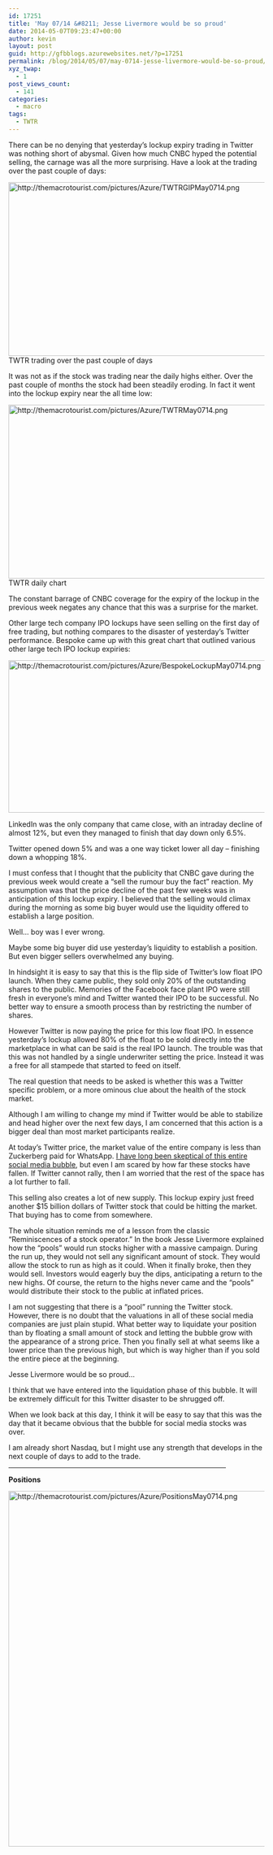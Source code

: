 ```yaml
---
id: 17251
title: 'May 07/14 &#8211; Jesse Livermore would be so proud'
date: 2014-05-07T09:23:47+00:00
author: kevin
layout: post
guid: http://gfbblogs.azurewebsites.net/?p=17251
permalink: /blog/2014/05/07/may-0714-jesse-livermore-would-be-so-proud/
xyz_twap:
  - 1
post_views_count:
  - 141
categories:
  - macro
tags:
  - TWTR
---
```

There can be no denying that yesterday&#8217;s lockup expiry trading in Twitter was nothing short of abysmal. Given how much CNBC hyped the potential selling, the carnage was all the more surprising. Have a look at the trading over the past couple of days:


  <img src="http://themacrotourist.com/pictures/Azure/TWTRGIPMay0714.png" style="margin:30px atuo;display:block;" alt="http://themacrotourist.com/pictures/Azure/TWTRGIPMay0714.png" width="600" height="342" />TWTR trading over the past couple of days</a>
</div>

It was not as if the stock was trading near the daily highs either. Over the past couple of months the stock had been steadily eroding. In fact it went into the lockup expiry near the all time low:


  <img src="http://themacrotourist.com/pictures/Azure/TWTRMay0714.png" style="margin:30px atuo;display:block;" alt="http://themacrotourist.com/pictures/Azure/TWTRMay0714.png" width="600" height="342" />TWTR daily chart</a>
</div>

The constant barrage of CNBC coverage for the expiry of the lockup in the previous week negates any chance that this was a surprise for the market. 

Other large tech company IPO lockups have seen selling on the first day of free trading, but nothing compares to the disaster of yesterday&#8217;s Twitter performance. Bespoke came up with this great chart that outlined various other large tech IPO lockup expiries:


  <img src="http://themacrotourist.com/pictures/Azure/BespokeLockupMay0714.png" style="margin:30px atuo;display:block;" alt="http://themacrotourist.com/pictures/Azure/BespokeLockupMay0714.png" width="550" height="300"></p> 

LinkedIn was the only company that came close, with an intraday decline of almost 12%, but even they managed to finish that day down only 6.5%.

Twitter opened down 5% and was a one way ticket lower all day &#8211; finishing down a whopping 18%. 

I must confess that I thought that the publicity that CNBC gave during the previous week would create a &#8220;sell the rumour buy the fact&#8221; reaction. My assumption was that the price decline of the past few weeks was in anticipation of this lockup expiry. I believed that the selling would climax during the morning as some big buyer would use the liquidity offered to establish a large position.

Well&#8230; boy was I ever wrong.

Maybe some big buyer did use yesterday&#8217;s liquidity to establish a position. But even bigger sellers overwhelmed any buying. 

In hindsight it is easy to say that this is the flip side of Twitter&#8217;s low float IPO launch. When they came public, they sold only 20% of the outstanding shares to the public. Memories of the Facebook face plant IPO were still fresh in everyone&#8217;s mind and Twitter wanted their IPO to be successful. No better way to ensure a smooth process than by restricting the number of shares.

However Twitter is now paying the price for this low float IPO. In essence yesterday&#8217;s lockup allowed 80% of the float to be sold directly into the marketplace in what can be said is the real IPO launch. The trouble was that this was not handled by a single underwriter setting the price. Instead it was a free for all stampede that started to feed on itself.

The real question that needs to be asked is whether this was a Twitter specific problem, or a more ominous clue about the health of the stock market.

Although I am willing to change my mind if Twitter would be able to stabilize and head higher over the next few days, I am concerned that this action is a bigger deal than most market participants realize.

At today&#8217;s Twitter price, the market value of the entire company is less than Zuckerberg paid for WhatsApp. [I have long been skeptical of this entire social media bubble](http://gfbblogs.azurewebsites.net/blog/2014/02/21/friday-february-21st-2014-i-am-not-afraid-of-looking-stupid-and-calling-this-a-bubble/), but even I am scared by how far these stocks have fallen. If Twitter cannot rally, then I am worried that the rest of the space has a lot further to fall.

This selling also creates a lot of new supply. This lockup expiry just freed another $15 billion dollars of Twitter stock that could be hitting the market. That buying has to come from somewhere.

The whole situation reminds me of a lesson from the classic &#8220;Reminiscences of a stock operator.&#8221; In the book Jesse Livermore explained how the &#8220;pools&#8221; would run stocks higher with a massive campaign. During the run up, they would not sell any significant amount of stock. They would allow the stock to run as high as it could. When it finally broke, then they would sell. Investors would eagerly buy the dips, anticipating a return to the new highs. Of course, the return to the highs never came and the &#8220;pools&#8221; would distribute their stock to the public at inflated prices.

I am not suggesting that there is a &#8220;pool&#8221; running the Twitter stock. However, there is no doubt that the valuations in all of these social media companies are just plain stupid. What better way to liquidate your position than by floating a small amount of stock and letting the bubble grow with the appearance of a strong price. Then you finally sell at what seems like a lower price than the previous high, but which is way higher than if you sold the entire piece at the beginning.

Jesse Livermore would be so proud&#8230;

I think that we have entered into the liquidation phase of this bubble. It will be extremely difficult for this Twitter disaster to be shrugged off. 

When we look back at this day, I think it will be easy to say that this was the day that it became obvious that the bubble for social media stocks was over.

I am already short Nasdaq, but I might use any strength that develops in the next couple of days to add to the trade. 

<hr size="3" width="85%" />

**Positions**


  <img src="http://themacrotourist.com/pictures/Azure/PositionsMay0714.png" style="margin:30px atuo;display:block;" alt="http://themacrotourist.com/pictures/Azure/PositionsMay0714.png" width="600" height="700"></p>